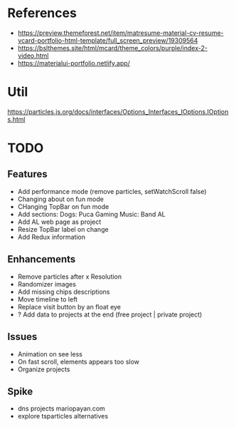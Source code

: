 # References
- https://preview.themeforest.net/item/matresume-material-cv-resume-vcard-portfolio-html-template/full_screen_preview/19309564
- https://bslthemes.site/html/mcard/theme_colors/purple/index-2-video.html
- https://materialui-portfolio.netlify.app/

# Util
https://particles.js.org/docs/interfaces/Options_Interfaces_IOptions.IOptions.html

# TODO

## Features
- Add performance mode (remove particles, setWatchScroll false)
- Changing about on fun mode
- CHanging TopBar on fun mode
- Add sections:
    Dogs: Puca
    Gaming
    Music: Band AL
- Add AL web page as project
- Resize TopBar label on change
- Add Redux information

## Enhancements
- Remove particles after x Resolution
- Randomizer images
- Add missing chips descriptions
- Move timeline to left
- Replace visit button by an float eye
- ? Add data to projects at the end (free project | private project)

## Issues
- Animation on see less
- On fast scroll, elements appears too slow
- Organize projects

## Spike
- dns projects mariopayan.com
- explore tsparticles alternatives